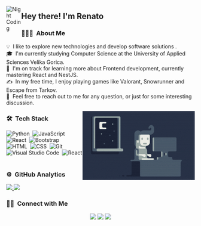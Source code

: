 <img alt="Night Coding" src="./assets/Hand%20Wave.gif" width='40' align="left"/><h2>Hey there! I'm Renato</h2>

<!-- ## 👋 &nbsp;Hey there! I'm Renato -->

### 👨🏻‍💻 &nbsp;About Me

💡 &nbsp;I like to explore new technologies and develop software solutions .\
🎓 &nbsp;I'm currently studying Computer Science at the University of Applied Sciences Velika Gorica.\
🌱 &nbsp;I'm on track for learning more about Frontend development, currently mastering React and NestJS.\
✍️ &nbsp;In my free time, I enjoy playing games like Valorant, Snowrunner and Escape from Tarkov.\
💬 &nbsp;Feel free to reach out to me for any question, or just for some interesting discussion.

<img alt="Night Coding" src="https://raw.githubusercontent.com/AVS1508/AVS1508/master/assets/Night-Coding.gif" align="right"/>

### 🛠 &nbsp;Tech Stack

![Python](https://img.shields.io/badge/-Python-05122A?style=flat&logo=python)&nbsp;
![JavaScript](https://img.shields.io/badge/-JavaScript-05122A?style=flat&logo=javascript)&nbsp;
![React](https://img.shields.io/badge/-React-05122A?style=flat&logo=react)&nbsp;
![Bootstrap](https://img.shields.io/badge/-Bootstrap-05122A?style=flat&logo=bootstrap&logoColor=563D7C)\
![HTML](https://img.shields.io/badge/-HTML-05122A?style=flat&logo=HTML5)&nbsp;
![CSS](https://img.shields.io/badge/-CSS-05122A?style=flat&logo=CSS3&logoColor=1572B6)&nbsp;
![Git](https://img.shields.io/badge/-Git-05122A?style=flat&logo=git)&nbsp;
![Visual Studio Code](https://img.shields.io/badge/-Visual%20Studio%20Code-05122A?style=flat&logo=visual-studio-code&logoColor=007ACC)&nbsp;
![React](https://img.shields.io/badge/-React-black?style=flat&logo=react&logoColor=white)&nbsp;

### ⚙️ &nbsp;GitHub Analytics

<a href="https://github.com/renatoka">
  <img height="180em" src="https://github-readme-stats-eight-theta.vercel.app/api?username=renatoka&show_icons=true&theme=algolia&include_all_commits=true&count_private=true"/>
  <img height="180em" src="https://github-readme-stats-eight-theta.vercel.app/api/top-langs/?username=renatoka&layout=compact&langs_count=8&theme=algolia"/>
</a>

### 🤝🏻 &nbsp;Connect with Me

<p align="center">
<a href="https://renatoka.github.io/portfolio"><img src="https://img.shields.io/badge/-renatoka.github.io/portfolio-3423A6?style=flat&logo=Google-Chrome&logoColor=white"/></a>
<a href="https://linkedin.com/in/renato-kauric"><img src="https://img.shields.io/badge/-Renato-0077B5?style=flat&logo=Linkedin&logoColor=white"/></a>
<a href="mailto:rkauric@vvg.hr"><img src="https://img.shields.io/badge/-rkauric@vvg.hr-D14836?style=flat&logo=Gmail&logoColor=white"/></a>
</p>
